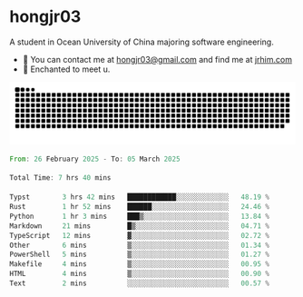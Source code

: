 # hongjr03

A student in Ocean University of China majoring software engineering.

- 📧 You can contact me at hongjr03@gmail.com and find me at [jrhim.com](https://jrhim.com/)
- 💜 Enchanted to meet u.

<picture>
  <source media="(prefers-color-scheme: dark)" srcset="https://raw.githubusercontent.com/hongjr03/hongjr03/output/github-contribution-grid-snake-dark.svg" />
  <source media="(prefers-color-scheme: light)" srcset="https://raw.githubusercontent.com/hongjr03/hongjr03/output/github-contribution-grid-snake.svg" />
  <img alt="github contribution grid snake animation" src="https://raw.githubusercontent.com/hongjr03/hongjr03/output/github-contribution-grid-snake.svg" />
</picture>

<!--START_SECTION:waka-->

```rust
From: 26 February 2025 - To: 05 March 2025

Total Time: 7 hrs 40 mins

Typst        3 hrs 42 mins   ████████████░░░░░░░░░░░░░   48.19 %
Rust         1 hr 52 mins    ██████░░░░░░░░░░░░░░░░░░░   24.46 %
Python       1 hr 3 mins     ███▒░░░░░░░░░░░░░░░░░░░░░   13.84 %
Markdown     21 mins         █▒░░░░░░░░░░░░░░░░░░░░░░░   04.71 %
TypeScript   12 mins         ▓░░░░░░░░░░░░░░░░░░░░░░░░   02.72 %
Other        6 mins          ▒░░░░░░░░░░░░░░░░░░░░░░░░   01.34 %
PowerShell   5 mins          ▒░░░░░░░░░░░░░░░░░░░░░░░░   01.27 %
Makefile     4 mins          ▒░░░░░░░░░░░░░░░░░░░░░░░░   00.95 %
HTML         4 mins          ▒░░░░░░░░░░░░░░░░░░░░░░░░   00.90 %
Text         2 mins          ░░░░░░░░░░░░░░░░░░░░░░░░░   00.57 %
```

<!--END_SECTION:waka-->
